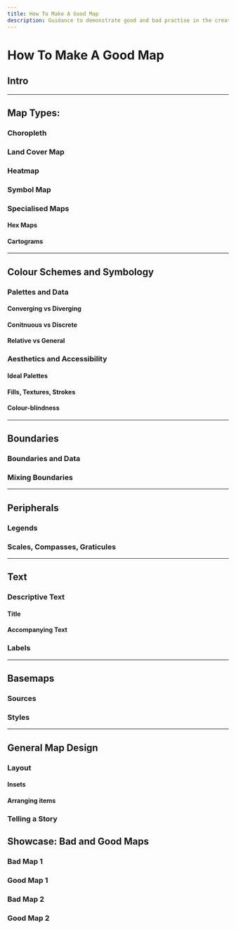 ```yaml
---
title: How To Make A Good Map
description: Guidance to demonstrate good and bad practise in the creation of maps to visualise data.
---
```


# How To Make A Good Map

## Intro

---

## Map Types:

### Choropleth

### Land Cover Map

### Heatmap

### Symbol Map

### Specialised Maps

#### Hex Maps

#### Cartograms

---

## Colour Schemes and Symbology

### Palettes and Data

#### Converging vs Diverging

#### Conitnuous vs Discrete

#### Relative vs General

### Aesthetics and Accessibility

#### Ideal Palettes

#### Fills, Textures, Strokes

#### Colour-blindness

---

## Boundaries

### Boundaries and Data

### Mixing Boundaries

---

## Peripherals

### Legends

### Scales, Compasses, Graticules

---

## Text

### Descriptive Text

#### Title

#### Accompanying Text

### Labels

---

## Basemaps

### Sources

### Styles

---

## General Map Design

### Layout

#### Insets

#### Arranging items

### Telling a Story

## Showcase: Bad and Good Maps

### Bad Map 1

### Good Map 1

### Bad Map 2

### Good Map 2

